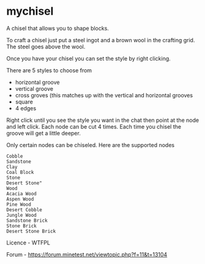 # mychisel

A chisel that allows you to shape blocks.

To craft a chisel just put a steel ingot and a brown wool in the crafting grid. The steel goes above the wool.

Once you have your chisel you can set the style by right clicking. 

There are 5 styles to choose from
- horizontal groove
- vertical groove
- cross groves (this matches up with the vertical and horizontal grooves
- square
- 4 edges

Right click until you see the style you want in the chat then point at the node and left click.
Each node can be cut 4 times. Each time you chisel the groove will get a little deeper.

Only certain nodes can be chiseled. Here are the supported nodes


	Cobble
	Sandstone
	Clay
	Coal Block
	Stone
	Desert Stone"
	Wood
	Acacia Wood
	Aspen Wood
	Pine Wood
	Desert Cobble
	Jungle Wood
	Sandstone Brick
	Stone Brick
	Desert Stone Brick

Licence - WTFPL

Forum - https://forum.minetest.net/viewtopic.php?f=11&t=13104
